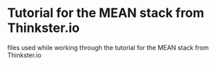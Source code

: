 # Tutorial for the MEAN stack from Thinkster.io	
files used while working through the tutorial for the MEAN stack from Thinkster.io

